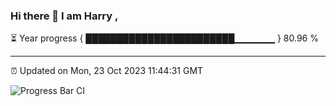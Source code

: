 ### Hi there 👋 I am Harry , 

⏳ Year progress { ████████████████████████▁▁▁▁▁▁ } 80.96 %

---

⏰ Updated on Mon, 23 Oct 2023 11:44:31 GMT

![Progress Bar CI](https://github.com/duykhang68/duykhang68/workflows/Progress%20Bar%20CI/badge.svg)

